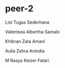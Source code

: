 # peer-2
List Tugas Sederhana

Valentsea Albertha Samalo

Khibran Zata Amani

Aulia Zahra Anindia

M Rasya Keizer Fatari
